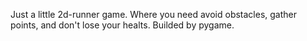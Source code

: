 Just a little 2d-runner game. Where you need avoid obstacles, gather points, and don't lose your healts.
Builded by pygame.
